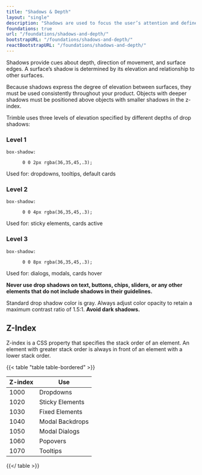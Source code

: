 ```yaml
---
title: "Shadows & Depth"
layout: "single"
description: "Shadows are used to focus the user’s attention and define spatial relationships."
foundations: true
url: "/foundations/shadows-and-depth/"
bootstrapURL: "/foundations/shadows-and-depth/"
reactBootstrapURL: "/foundations/shadows-and-depth/"
---
```


Shadows provide cues about depth, direction of movement, and surface edges. A surface’s shadow is determined by its elevation and relationship to other surfaces.

Because shadows express the degree of elevation between surfaces, they must be used consistently throughout your product. Objects with deeper shadows must be positioned above objects with smaller shadows in the z-index.

Trimble uses three levels of elevation specified by different depths of drop shadows:

<div class="row mb-3">

  <div class="col-12 col-sm-6 col-md-4 h-100">
    <div class="card shadow-sm">
      <div class="card-header py-4 bg-light">
      <h3>Level 1</h3>
      </div>
      <div class="card-body py-1">
      <code>box-shadow:<br>
      0 0 2px rgba(36,35,45,.3);</code>
        <p class="mt-2">Used for: dropdowns, tooltips, default cards</p>
      </div>
    </div>
  </div>

  <div class="col-12 col-sm-6 col-md-4 h-100">
    <div class="card shadow">
      <div class="card-header py-4 bg-light"><h3>Level 2</h3>
      </div>
      <div class="card-body py-1">
      <code>box-shadow:<br>
      0 0 4px rgba(36,35,45,.3);</code>
        <p class="mt-2">
Used for: sticky elements, cards active</p>
      </div>
    </div>
  </div>

  <div class="col-12 col-sm-6 col-md-4 h-100">
    <div class="card shadow-lg">
      <div class="card-header py-4 bg-light"><h3>Level 3</h3>
      </div>
      <div class="card-body py-1">
      <code>box-shadow:<br>
      0 0 8px rgba(36,35,45,.3);</code>
        <p class="mt-2">Used for: dialogs, modals, cards hover</p>
      </div>
    </div>
  </div>

</div>

**Never use drop shadows on text, buttons, chips, sliders, or any other elements that do not include shadows in their guidelines.**

Standard drop shadow color is gray. Always adjust color opacity to retain a maximum contrast ratio of 1.5:1. **Avoid dark shadows.**

## Z-Index

Z-index is a CSS property that specifies the stack order of an element. An element with greater stack order is always in front of an element with a lower stack order.

{{< table "table table-bordered" >}}

| Z-index | Use             |
| ------- | --------------- |
| 1000    | Dropdowns       |
| 1020    | Sticky Elements |
| 1030    | Fixed Elements  |
| 1040    | Modal Backdrops |
| 1050    | Modal Dialogs   |
| 1060    | Popovers        |
| 1070    | Tooltips        |

{{</ table >}}
